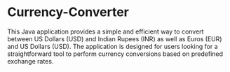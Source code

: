 # Currency-Converter
This Java application provides a simple and efficient way to convert between US Dollars (USD) and Indian Rupees (INR) as well as Euros (EUR) and US Dollars (USD). The application is designed for users looking for a straightforward tool to perform currency conversions based on predefined exchange rates.

